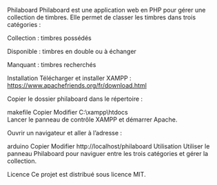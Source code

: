 Philaboard
Philaboard est une application web en PHP pour gérer une collection de timbres.
Elle permet de classer les timbres dans trois catégories :

Collection : timbres possédés

Disponible : timbres en double ou à échanger

Manquant : timbres recherchés

Installation
Télécharger et installer XAMPP : https://www.apachefriends.org/fr/download.html

Copier le dossier philaboard dans le répertoire :

makefile
Copier
Modifier
C:\xampp\htdocs\
Lancer le panneau de contrôle XAMPP et démarrer Apache.

Ouvrir un navigateur et aller à l’adresse :

arduino
Copier
Modifier
http://localhost/philaboard
Utilisation
Utiliser le panneau Philaboard pour naviguer entre les trois catégories et gérer la collection.

Licence
Ce projet est distribué sous licence MIT.
